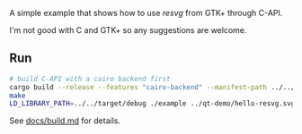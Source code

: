 A simple example that shows how to use *resvg* from GTK+ through C-API.

I'm not good with C and GTK+ so any suggestions are welcome.

## Run

```bash
# build C-API with a cairo backend first
cargo build --release --features "cairo-backend" --manifest-path ../../capi/Cargo.toml
make
LD_LIBRARY_PATH=../../target/debug ./example ../qt-demo/hello-resvg.svg
```

See [docs/build.md](../../docs/build.md) for details.
